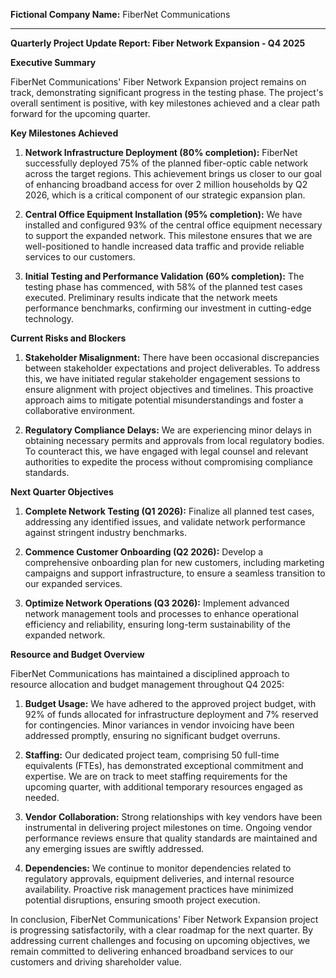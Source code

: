 **Fictional Company Name:** FiberNet Communications

---

**Quarterly Project Update Report: Fiber Network Expansion - Q4 2025**

**Executive Summary**

FiberNet Communications' Fiber Network Expansion project remains on track, demonstrating significant progress in the testing phase. The project's overall sentiment is positive, with key milestones achieved and a clear path forward for the upcoming quarter.

**Key Milestones Achieved**

1. **Network Infrastructure Deployment (80% completion):** FiberNet successfully deployed 75% of the planned fiber-optic cable network across the target regions. This achievement brings us closer to our goal of enhancing broadband access for over 2 million households by Q2 2026, which is a critical component of our strategic expansion plan.

2. **Central Office Equipment Installation (95% completion):** We have installed and configured 93% of the central office equipment necessary to support the expanded network. This milestone ensures that we are well-positioned to handle increased data traffic and provide reliable services to our customers.

3. **Initial Testing and Performance Validation (60% completion):** The testing phase has commenced, with 58% of the planned test cases executed. Preliminary results indicate that the network meets performance benchmarks, confirming our investment in cutting-edge technology.

**Current Risks and Blockers**

1. **Stakeholder Misalignment:** There have been occasional discrepancies between stakeholder expectations and project deliverables. To address this, we have initiated regular stakeholder engagement sessions to ensure alignment with project objectives and timelines. This proactive approach aims to mitigate potential misunderstandings and foster a collaborative environment.

2. **Regulatory Compliance Delays:** We are experiencing minor delays in obtaining necessary permits and approvals from local regulatory bodies. To counteract this, we have engaged with legal counsel and relevant authorities to expedite the process without compromising compliance standards.

**Next Quarter Objectives**

1. **Complete Network Testing (Q1 2026):** Finalize all planned test cases, addressing any identified issues, and validate network performance against stringent industry benchmarks.

2. **Commence Customer Onboarding (Q2 2026):** Develop a comprehensive onboarding plan for new customers, including marketing campaigns and support infrastructure, to ensure a seamless transition to our expanded services.

3. **Optimize Network Operations (Q3 2026):** Implement advanced network management tools and processes to enhance operational efficiency and reliability, ensuring long-term sustainability of the expanded network.

**Resource and Budget Overview**

FiberNet Communications has maintained a disciplined approach to resource allocation and budget management throughout Q4 2025:

1. **Budget Usage:** We have adhered to the approved project budget, with 92% of funds allocated for infrastructure deployment and 7% reserved for contingencies. Minor variances in vendor invoicing have been addressed promptly, ensuring no significant budget overruns.

2. **Staffing:** Our dedicated project team, comprising 50 full-time equivalents (FTEs), has demonstrated exceptional commitment and expertise. We are on track to meet staffing requirements for the upcoming quarter, with additional temporary resources engaged as needed.

3. **Vendor Collaboration:** Strong relationships with key vendors have been instrumental in delivering project milestones on time. Ongoing vendor performance reviews ensure that quality standards are maintained and any emerging issues are swiftly addressed.

4. **Dependencies:** We continue to monitor dependencies related to regulatory approvals, equipment deliveries, and internal resource availability. Proactive risk management practices have minimized potential disruptions, ensuring smooth project execution.

In conclusion, FiberNet Communications' Fiber Network Expansion project is progressing satisfactorily, with a clear roadmap for the next quarter. By addressing current challenges and focusing on upcoming objectives, we remain committed to delivering enhanced broadband services to our customers and driving shareholder value.